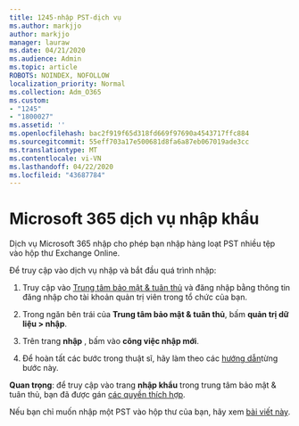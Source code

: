 ```yaml
---
title: 1245-nhập PST-dịch vụ
ms.author: markjjo
author: markjjo
manager: lauraw
ms.date: 04/21/2020
ms.audience: Admin
ms.topic: article
ROBOTS: NOINDEX, NOFOLLOW
localization_priority: Normal
ms.collection: Adm_O365
ms.custom:
- "1245"
- "1800027"
ms.assetid: ''
ms.openlocfilehash: bac2f919f65d318fd669f97690a4543717ffc884
ms.sourcegitcommit: 55eff703a17e500681d8fa6a87eb067019ade3cc
ms.translationtype: MT
ms.contentlocale: vi-VN
ms.lasthandoff: 04/22/2020
ms.locfileid: "43687784"
---
```

# <a name="microsoft-365-import-service"></a>Microsoft 365 dịch vụ nhập khẩu

Dịch vụ Microsoft 365 nhập cho phép bạn nhập hàng loạt PST nhiều tệp vào hộp thư Exchange Online.

Để truy cập vào dịch vụ nhập và bắt đầu quá trình nhập:

1. Truy cập vào [Trung tâm bảo mật & tuân thủ](https://protection.office.com) và đăng nhập bằng thông tin đăng nhập cho tài khoản quản trị viên trong tổ chức của bạn.

2. Trong ngăn bên trái của **Trung tâm bảo mật & tuân thủ**, bấm **quản trị dữ liệu > nhập**.

3. Trên trang **nhập** , bấm vào **công việc nhập mới**.

4. Để hoàn tất các bước trong thuật sĩ, hãy làm theo các [hướng dẫn](https://docs.microsoft.com/office365/securitycompliance/use-network-upload-to-import-pst-files)từng bước này.

**Quan trọng**: để truy cập vào trang **nhập khẩu** trong trung tâm bảo mật & tuân thủ, bạn đã được gán [các quyền thích hợp](https://docs.microsoft.com/office365/securitycompliance/use-network-upload-to-import-pst-files#before-you-begin).

Nếu bạn chỉ muốn nhập một PST vào hộp thư của bạn, hãy xem [bài viết này](https://support.office.com/article/import-email-contacts-and-calendar-from-an-outlook-pst-file-431a8e9a-f99f-4d5f-ae48-ded54b3440ac).

